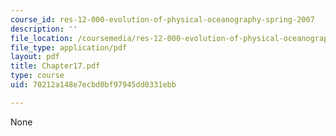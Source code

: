 ```yaml
---
course_id: res-12-000-evolution-of-physical-oceanography-spring-2007
description: ''
file_location: /coursemedia/res-12-000-evolution-of-physical-oceanography-spring-2007/70212a148e7ecbd0bf97945dd0331ebb_Chapter17.pdf
file_type: application/pdf
layout: pdf
title: Chapter17.pdf
type: course
uid: 70212a148e7ecbd0bf97945dd0331ebb

---
```

None